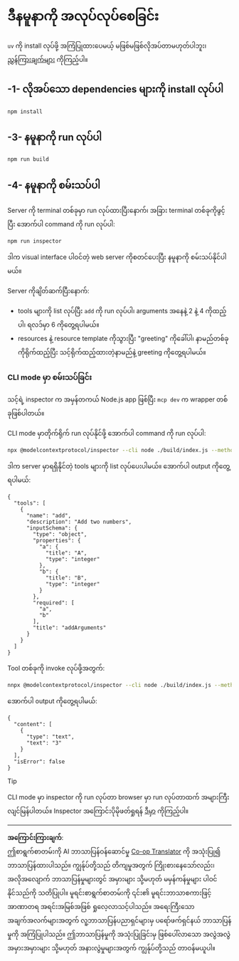 <!--
CO_OP_TRANSLATOR_METADATA:
{
  "original_hash": "6ebbb78b04c9b1f6c2367c713524fc95",
  "translation_date": "2025-09-03T16:20:36+00:00",
  "source_file": "03-GettingStarted/01-first-server/solution/typescript/README.md",
  "language_code": "my"
}
-->
# ဒီနမူနာကို အလုပ်လုပ်စေခြင်း

`uv` ကို install လုပ်ဖို့ အကြံပြုထားပေမယ့် မဖြစ်မဖြစ်လိုအပ်တာမဟုတ်ပါဘူး၊ [ညွှန်ကြားချက်များ](https://docs.astral.sh/uv/#highlights) ကိုကြည့်ပါ။

## -1- လိုအပ်သော dependencies များကို install လုပ်ပါ

```bash
npm install
```

## -3- နမူနာကို run လုပ်ပါ

```bash
npm run build
```

## -4- နမူနာကို စမ်းသပ်ပါ

Server ကို terminal တစ်ခုမှာ run လုပ်ထားပြီးနောက်၊ အခြား terminal တစ်ခုကိုဖွင့်ပြီး အောက်ပါ command ကို run လုပ်ပါ:

```bash
npm run inspector
```

ဒါက visual interface ပါဝင်တဲ့ web server ကိုစတင်ပေးပြီး နမူနာကို စမ်းသပ်နိုင်ပါမယ်။

Server ကိုချိတ်ဆက်ပြီးနောက်:

- tools များကို list လုပ်ပြီး `add` ကို run လုပ်ပါ၊ arguments အနေနဲ့ 2 နဲ့ 4 ကိုထည့်ပါ၊ ရလဒ်မှာ 6 ကိုတွေ့ရပါမယ်။
- resources နဲ့ resource template ကိုသွားပြီး "greeting" ကိုခေါ်ပါ၊ နာမည်တစ်ခုကိုရိုက်ထည့်ပြီး သင့်ရိုက်ထည့်ထားတဲ့နာမည်နဲ့ greeting ကိုတွေ့ရပါမယ်။

### CLI mode မှာ စမ်းသပ်ခြင်း

သင့်ရဲ့ inspector က အမှန်တကယ် Node.js app ဖြစ်ပြီး `mcp dev` က wrapper တစ်ခုဖြစ်ပါတယ်။

CLI mode မှာတိုက်ရိုက် run လုပ်နိုင်ဖို့ အောက်ပါ command ကို run လုပ်ပါ:

```bash
npx @modelcontextprotocol/inspector --cli node ./build/index.js --method tools/list
```

ဒါက server မှာရရှိနိုင်တဲ့ tools များကို list လုပ်ပေးပါမယ်။ အောက်ပါ output ကိုတွေ့ရပါမယ်:

```text
{
  "tools": [
    {
      "name": "add",
      "description": "Add two numbers",
      "inputSchema": {
        "type": "object",
        "properties": {
          "a": {
            "title": "A",
            "type": "integer"
          },
          "b": {
            "title": "B",
            "type": "integer"
          }
        },
        "required": [
          "a",
          "b"
        ],
        "title": "addArguments"
      }
    }
  ]
}
```

Tool တစ်ခုကို invoke လုပ်ဖို့အတွက်:

```bash
nnpx @modelcontextprotocol/inspector --cli node ./build/index.js --method tools/call --tool-name add --tool-arg a=1 --tool-arg b=2
```

အောက်ပါ output ကိုတွေ့ရပါမယ်:

```text
{
  "content": [
    {
      "type": "text",
      "text": "3"
    }
  ],
  "isError": false
}
```

> [!TIP]
> CLI mode မှာ inspector ကို run လုပ်တာ browser မှာ run လုပ်တာထက် အများကြီးလျင်မြန်ပါတယ်။
> Inspector အကြောင်းပိုမိုဖတ်ရှုရန် [ဒီမှာ](https://github.com/modelcontextprotocol/inspector) ကိုကြည့်ပါ။

---

**အကြောင်းကြားချက်**:  
ဤစာရွက်စာတမ်းကို AI ဘာသာပြန်ဝန်ဆောင်မှု [Co-op Translator](https://github.com/Azure/co-op-translator) ကို အသုံးပြု၍ ဘာသာပြန်ထားပါသည်။ ကျွန်ုပ်တို့သည် တိကျမှုအတွက် ကြိုးစားနေသော်လည်း၊ အလိုအလျောက် ဘာသာပြန်မှုများတွင် အမှားများ သို့မဟုတ် မမှန်ကန်မှုများ ပါဝင်နိုင်သည်ကို သတိပြုပါ။ မူရင်းစာရွက်စာတမ်းကို ၎င်း၏ မူရင်းဘာသာစကားဖြင့် အာဏာတရ အရင်းအမြစ်အဖြစ် ရှုလေ့လာသင့်ပါသည်။ အရေးကြီးသော အချက်အလက်များအတွက် လူ့ဘာသာပြန်ပညာရှင်များမှ ပရော်ဖက်ရှင်နယ် ဘာသာပြန်မှုကို အကြံပြုပါသည်။ ဤဘာသာပြန်မှုကို အသုံးပြုခြင်းမှ ဖြစ်ပေါ်လာသော အလွဲအလွဲအမှားအမှားများ သို့မဟုတ် အနားလွဲမှုများအတွက် ကျွန်ုပ်တို့သည် တာဝန်မယူပါ။